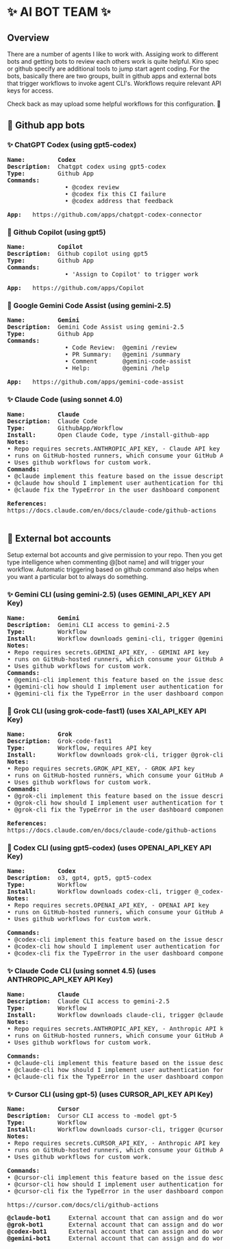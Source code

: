 
# ✨ AI BOT TEAM ✨

## Overview
There are a number of agents I like to work with. Assiging work to different bots and getting bots to review each others work is quite helpful. 
Kiro spec or github specify are additional tools to jump start agent coding. For the bots, basically there are two groups, built in github apps and external bots that trigger workflows to invoke agent CLI's. Workflows require relevant API keys for access.

Check back as may upload some helpful workflows for this configuration. 👀 

## 🤖 Github app bots

### ✨ ChatGPT Codex (using gpt5-codex)
<pre>
<b>Name:</b>         <b>Codex</b>
<b>Description:</b>  Chatgpt codex using gpt5-codex
<b>Type:</b>         Github App
<b>Commands:</b>     
                • @codex review
                • @codex fix this CI failure  
                • @codex address that feedback

<b>App:</b>   https://github.com/apps/chatgpt-codex-connector
</pre>


### 🌟 Github Copilot (using gpt5)
<pre>
<b>Name:</b>         <b>Copilot</b>
<b>Description:</b>  Github copilot using gpt5
<b>Type:</b>         Github App
<b>Commands:</b>     
                • 'Assign to Copilot' to trigger work        

<b>App:</b>   https://github.com/apps/Copilot
</pre>


### 💫 Google Gemini Code Assist (using gemini-2.5)
<pre>
<b>Name:</b>         <b>Gemini</b>
<b>Description:</b>  Gemini Code Assist using gemini-2.5
<b>Type:</b>         Github App
<b>Commands:</b>     
                • Code Review:  @gemini /review
                • PR Summary:   @gemini /summary
                • Comment       @gemini-code-assist
                • Help:         @gemini /help

<b>App:</b>   https://github.com/apps/gemini-code-assist
</pre>

### ✨ Claude Code (using sonnet 4.0)
<pre>
<b>Name:</b>         <b>Claude</b>
<b>Description:</b>  Claude Code
<b>Type:</b>         GithubApp/Workflow
<b>Install:</b>      Open Claude Code, type /install-github-app
<b>Notes:</b>        
• Repo requires secrets.ANTHROPIC_API_KEY, - Claude API key
• runs on GitHub-hosted runners, which consume your GitHub Actions minutes
• Uses github workflows for custom work. 
<b>Commands:</b>     
• @claude implement this feature based on the issue description
• @claude how should I implement user authentication for this endpoint?
• @claude fix the TypeError in the user dashboard component
       
<b>References:</b>
https://docs.claude.com/en/docs/claude-code/github-actions

</pre>

## 🤖 External bot accounts 
Setup external bot accounts and give permission to your repo. Then you get type intelligence when commenting @[bot name] and will trigger your workflow. Automatic triggering based on github command also helps when you want a particular bot to always do something.



### ✨ Gemini CLI (using gemini-2.5) (uses GEMINI_API_KEY API Key)

<pre>
<b>Name:</b>         <b>Gemini</b>
<b>Description:</b>  Gemini CLI access to gemini-2.5
<b>Type:</b>         Workflow
<b>Install:</b>      Workflow downloads gemini-cli, trigger @gemini-cli
<b>Notes:</b>        
• Repo requires secrets.GEMINI_API_KEY, - GEMINI API key
• runs on GitHub-hosted runners, which consume your GitHub Actions minutes
• Uses github workflows for custom work. 
<b>Commands:</b>     
• @gemini-cli implement this feature based on the issue description
• @gemini-cli how should I implement user authentication for this endpoint?
• @gemini-cli fix the TypeError in the user dashboard component
</pre>

### 🌟 Grok CLI (using grok-code-fast1) (uses XAI_API_KEY API Key)
<pre>
<b>Name:</b>         <b>Grok</b>
<b>Description:</b>  Grok-code-fast1 
<b>Type:</b>         Workflow, requires API key
<b>Install:</b>      Workflow downloads grok-cli, trigger @grok-cli
<b>Notes:</b>        
• Repo requires secrets.GROK_API_KEY, - GROK API key
• runs on GitHub-hosted runners, which consume your GitHub Actions minutes
• Uses github workflows for custom work. 
<b>Commands:</b>     
• @grok-cli implement this feature based on the issue description
• @grok-cli how should I implement user authentication for this endpoint?
• @grok-cli fix the TypeError in the user dashboard component
       
<b>References:</b>
https://docs.claude.com/en/docs/claude-code/github-actions
</pre>

### 🤖 Codex CLI (using gpt5-codex)  (uses OPENAI_API_KEY API Key)
<pre>
<b>Name:</b>         <b>Codex</b>
<b>Description:</b>  o3, gpt4, gpt5, gpt5-codex
<b>Type:</b>         Workflow
<b>Install:</b>      Workflow downloads codex-cli, trigger @_codex-cli
<b>Notes:</b>        
• Repo requires secrets.OPENAI_API_KEY, - OPENAI API key
• runs on GitHub-hosted runners, which consume your GitHub Actions minutes
• Uses github workflows for custom work. 

<b>Commands:</b>     
• @codex-cli implement this feature based on the issue description
• @codex-cli how should I implement user authentication for this endpoint?
• @codex-cli fix the TypeError in the user dashboard component
</pre>

### ✨ Claude Code CLI (using sonnet 4.5) (uses ANTHROPIC_API_KEY API Key)
<pre>
<b>Name:</b>         <b>Claude</b>
<b>Description:</b>  Claude CLI access to gemini-2.5
<b>Type:</b>         Workflow
<b>Install:</b>      Workflow downloads claude-cli, trigger @claude-cli
<b>Notes:</b>        
• Repo requires secrets.ANTHROPIC_API_KEY, - Anthropic API key
• runs on GitHub-hosted runners, which consume your GitHub Actions minutes
• Uses github workflows for custom work. 

<b>Commands:</b>     
• @claude-cli implement this feature based on the issue description
• @claude-cli how should I implement user authentication for this endpoint?
• @claude-cli fix the TypeError in the user dashboard component
</pre>

### ✨ Cursor CLI (using gpt-5) (uses CURSOR_API_KEY API Key)
<pre>
<b>Name:</b>         <b>Cursor</b>
<b>Description:</b>  Cursor CLI access to -model gpt-5
<b>Type:</b>         Workflow
<b>Install:</b>      Workflow downloads cursor-cli, trigger @cursor-cli
<b>Notes:</b>        
• Repo requires secrets.CURSOR_API_KEY, - Anthropic API key
• runs on GitHub-hosted runners, which consume your GitHub Actions minutes
• Uses github workflows for custom work. 

<b>Commands:</b>     
• @cursor-cli implement this feature based on the issue description
• @cursor-cli how should I implement user authentication for this endpoint?
• @cursor-cli fix the TypeError in the user dashboard component

https://cursor.com/docs/cli/github-actions
</pre>

<pre>
<b>@claude-bot1</b>     External account that can assign and do work per workflow.
<b>@grok-bot1</b>       External account that can assign and do work per workflow.
<b>@codex-bot1</b>      External account that can assign and do work per workflow.
<b>@gemini-bot1</b>     External account that can assign and do work per workflow.
</pre>



